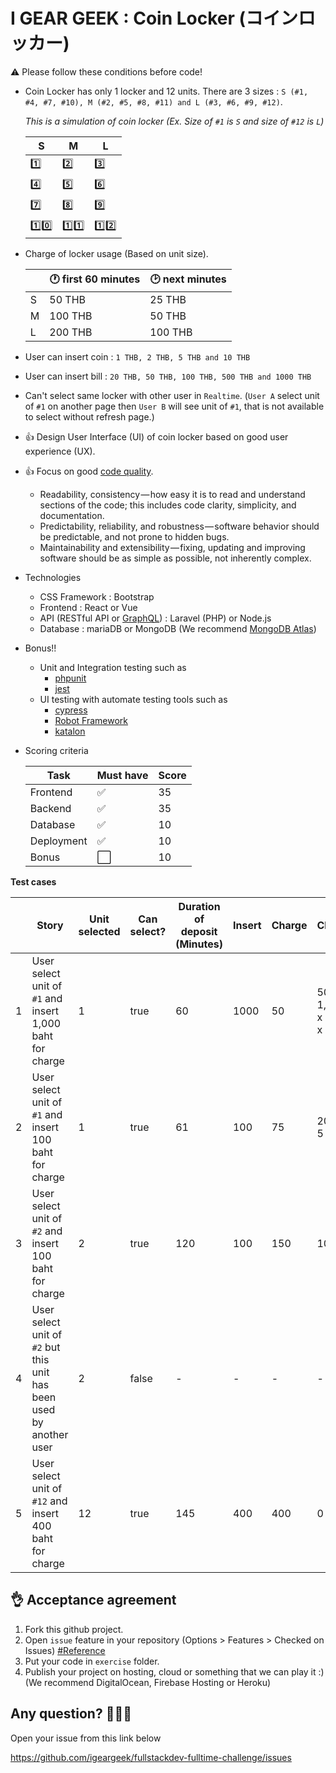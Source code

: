 I GEAR GEEK : Coin Locker (コインロッカー)
===

:warning: Please follow these conditions before code!
- Coin Locker has only 1 locker and 12 units. 
There are 3 sizes : `S (#1, #4, #7, #10), M (#2, #5, #8, #11) and L (#3, #6, #9, #12)`.

    *This is a simulation of coin locker (Ex. Size of `#1` is `S` and size of `#12` is `L`)*

    |S|M|L|
    |-|-|-|
    |:one:|:two:|:three:|
    |:four:|:five:|:six:|
    |:seven:|:eight:|:nine:|
    |:one::zero:|:one::one:|:one::two:|
    
- Charge of locker usage (Based on unit size).
    
    | |:clock1: first 60 minutes| :clock2: next minutes|
    |-|-|-|
    |S|50 THB|25 THB|
    |M|100 THB|50 THB|
    |L|200 THB|100 THB|

- User can insert coin : `1 THB, 2 THB, 5 THB and 10 THB`
- User can insert bill : `20 THB, 50 THB, 100 THB, 500 THB and 1000 THB`
- Can't select same locker with other user in `Realtime`. (`User A` select unit of `#1` on another page then `User B` will see unit of `#1`, that is not available to select without refresh page.)
- :+1: Design User Interface (UI) of coin locker based on good user experience (UX). 
- :+1: Focus on good [code quality](https://medium.com/@mkt_43322/why-is-code-quality-such-a-big-deal-for-developers-91bdace85d44).
  - Readability, consistency — how easy it is to read and understand sections of the code; this includes code clarity, simplicity, and documentation.
  - Predictability, reliability, and robustness — software behavior should be predictable, and not prone to hidden bugs.
  - Maintainability and extensibility — fixing, updating and improving software should be as simple as possible, not inherently complex.
- Technologies
    - CSS Framework : Bootstrap
  - Frontend : React or Vue
  - API (RESTful API or [GraphQL](https://graphql.org/)) : Laravel (PHP) or Node.js
  - Database : mariaDB or MongoDB (We recommend [MongoDB Atlas](https://www.mongodb.com/cloud/atlas))
- Bonus!!
    - Unit and Integration testing such as
        - [phpunit](https://phpunit.de/)
        - [jest](https://jestjs.io/)
    - UI testing with automate testing tools such as
       - [cypress](https://www.cypress.io/)
       - [Robot Framework](https://robotframework.org/)
       - [katalon](https://www.katalon.com/)
    
- Scoring criteria

    |Task|Must have|Score|
    |-|-|-|
    |Frontend|:white_check_mark:|35|
    |Backend|:white_check_mark:|35|
    |Database|:white_check_mark:|10|
    |Deployment|:white_check_mark:|10|
    |Bonus|:white_large_square:|10|


**Test cases**  

|   | Story | Unit selected | Can select? | Duration of deposit (Minutes) | Insert | Charge | Change | Got item back? |
|---|-------|------------------|------------|------------|-----------|----------|------------|------------|
| 1 |User select unit of `#1` and insert 1,000 baht for charge |1|true|60|1000|50|500 x 1, 100 x 4, 50 x 1|true
| 2 |User select unit of `#1` and insert 100 baht for charge |1|true|61|100|75|20 x 1, 5 x 1|true
| 3 |User select unit of `#2` and insert 100 baht for charge |2|true|120|100|150|100 x 1|false
| 4 |User select unit of `#2` but this unit has been used by another user |2|false|-|-|-|-|-
| 5 |User select unit of `#12` and insert 400 baht for charge|12|true|145|400|400|0|true

:ok_hand: Acceptance agreement
---

1. Fork this github project.
2. Open `issue` feature in your repository (Options > Features > Checked on Issues) [#Reference](https://softwareengineering.stackexchange.com/questions/179468/forking-a-repo-on-github-but-allowing-new-issues-on-the-fork)
3. Put your code in `exercise` folder.
4. Publish your project on hosting, cloud or something that we can play it :) (We recommend  DigitalOcean, Firebase Hosting or Heroku)

Any question? :see_no_evil::hear_no_evil::speak_no_evil:
---
Open your issue from this link below

https://github.com/igeargeek/fullstackdev-fulltime-challenge/issues
